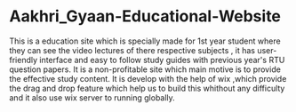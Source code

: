 # Aakhri_Gyaan-Educational-Website
This is a education site which is specially made for 1st year student where they can see the video lectures of there respective subjects , it has user-friendly interface  and easy to follow study guides with previous year's RTU question papers. It is a non-profitable site which main motive is to provide the effective  study content.
It is develop with the help of wix ,which provide the drag and  drop feature which help us to build this whithout any difficulty and it also use wix server to running globally.
